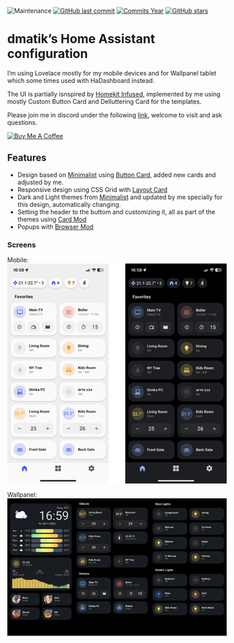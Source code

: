 ![Maintenance](https://img.shields.io/maintenance/yes/2021.svg?style=plasticr)
[![GitHub last commit](https://img.shields.io/github/last-commit/dmatik/homeassistant-config.svg?style=plasticr)](https://github.com/dmatik/homeassistant-config/commits/master)
[![Commits Year](https://img.shields.io/github/commit-activity/y/dmatik/homeassistant-config.svg?style=plasticr)](https://github.com/dmatik/homeassistant-config/commits/master)
[![GitHub stars](https://img.shields.io/github/stars/dmatik/homeassistant-config.svg?style=plasticr)](https://github.com/dmatik/homeassistant-config/stargazers)


# dmatik’s Home Assistant configuration

I’m using Lovelace mostly for my mobile devices and for Wallpanel tablet which some times used with HaDashboard instead.

The UI is partially isnspired by [Homekit Infused](https://github.com/jimz011/homekit-infused), implemented by me using mostly Custom Button Card and Delluttering Card for the templates.

Please join me in discord under the following [link](https://discord.gg/ayZ3Kkg), welcome to visit and ask questions.

<a href="https://www.buymeacoffee.com/bg7MaEJHc" target="_blank"><img height="41px" width="167px" src="https://cdn.buymeacoffee.com/buttons/default-orange.png" alt="Buy Me A Coffee"></a>

## Features
- Design based on [Minimalist](https://ui-lovelace-minimalist.netlify.app/) using [Button Card](https://github.com/custom-cards/button-card), added new cards and adjusted by me.
- Responsive design using CSS Grid with [Layout Card](https://github.com/thomasloven/lovelace-layout-card)
- Dark and Light themes from [Minimalist](https://ui-lovelace-minimalist.netlify.app/) and updated by me specially for this design, automatically changing.
- Setting the header to the buttom and customizing it, all as part of the themes using [Card Mod](https://github.com/thomasloven/lovelace-card-mod)
- Popups with [Browser Mod](https://github.com/thomasloven/hass-browser_mod)

### Screens

Mobile:    
![alt text](https://github.com/dmatik/homeassistant-config/blob/master/images/screens/mobile_new.png "Mobile")

Wallpanel:     
![alt text](https://github.com/dmatik/homeassistant-config/blob/master/images/screens/view_kiosk.png "Wallpanel")

